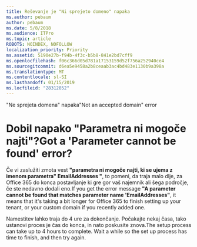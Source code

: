 ```yaml
---
title: Reševanje je "Ni sprejeto domeno" napaka
ms.author: pebaum
author: pebaum
ms.date: 5/8/2018
ms.audience: ITPro
ms.topic: article
ROBOTS: NOINDEX, NOFOLLOW
localization_priority: Priority
ms.assetid: 5190e27b-f94b-4f3c-b5b8-841e2bd7cff9
ms.openlocfilehash: f06c366d05d781a17153159d52f756a252940ce4
ms.sourcegitcommit: d6ea5e9458a2b8ceaab3ac4bd483e1130b9a398a
ms.translationtype: MT
ms.contentlocale: sl-SI
ms.lasthandoff: 01/15/2019
ms.locfileid: "28312852"
---
```

<span data-ttu-id="b5a2c-102">"Ne sprejeta domena" napaka</span><span class="sxs-lookup"><span data-stu-id="b5a2c-102">"Not an accepted domain" error</span></span>

# <a name="got-a-parameter-cannot-be-found-error"></a><span data-ttu-id="b5a2c-103">Dobil napako "Parametra ni mogoče najti"?</span><span class="sxs-lookup"><span data-stu-id="b5a2c-103">Got a 'Parameter cannot be found' error?</span></span>

<span data-ttu-id="b5a2c-104">Če vi zaslužiti zmota vest **"parametra ni mogoče najti, ki se ujema z imenom parametra" EmailAddresses "**, to pomeni, da traja malo dlje, za Office 365 do konca postavljanje ki gre gor vaš najemnik ali šega področje, če ste nedavno dodali eno.</span><span class="sxs-lookup"><span data-stu-id="b5a2c-104">If you get the error message **"A parameter cannot be found that matches parameter name 'EmailAddresses"**, it means that it's taking a bit longer for Office 365 to finish setting up your tenant, or your custom domain if you recently added one.</span></span> 
  
<span data-ttu-id="b5a2c-p101">Namestitev lahko traja do 4 ure za dokončanje. Počakajte nekaj časa, tako ustanovi proces je čas do konca, in nato poskusite znova.</span><span class="sxs-lookup"><span data-stu-id="b5a2c-p101">The setup process can take up to 4 hours to complete. Wait a while so the set up process has time to finish, and then try again.</span></span>
  

